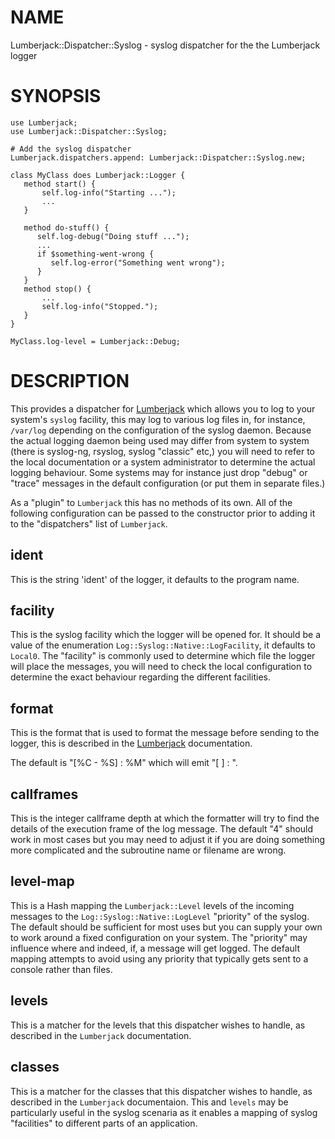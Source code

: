 NAME
====

Lumberjack::Dispatcher::Syslog - syslog dispatcher for the the Lumberjack logger

SYNOPSIS
========

    use Lumberjack;
    use Lumberjack::Dispatcher::Syslog;

    # Add the syslog dispatcher
    Lumberjack.dispatchers.append: Lumberjack::Dispatcher::Syslog.new;

    class MyClass does Lumberjack::Logger {
       method start() {
           self.log-info("Starting ...");
           ...
       }

       method do-stuff() {
          self.log-debug("Doing stuff ...");
          ...
          if $something-went-wrong {
             self.log-error("Something went wrong");
          }
       }
       method stop() {
           ...
           self.log-info("Stopped.");
       }
    }

    MyClass.log-level = Lumberjack::Debug;

DESCRIPTION
===========

This provides a dispatcher for [Lumberjack](https://github.com/jonathanstowe/Lumberjack) which allows you to log to your system's `syslog` facility, this may log to various log files in, for instance, `/var/log` depending on the configuration of the syslog daemon. Because the actual logging daemon being used may differ from system to system (there is syslog-ng, rsyslog, syslog "classic" etc,) you will need to refer to the local documentation or a system administrator to determine the actual logging behaviour. Some systems may for instance just drop "debug" or "trace" messages in the default configuration (or put them in separate files.)

As a "plugin" to `Lumberjack` this has no methods of its own. All of the following configuration can be passed to the constructor prior to adding it to the "dispatchers" list of `Lumberjack`.

ident
-----

This is the string 'ident' of the logger, it defaults to the program name.

facility
--------

This is the syslog facility which the logger will be opened for. It should be a value of the enumeration `Log::Syslog::Native::LogFacility`, it defaults to `Local0`. The "facility" is commonly used to determine which file the logger will place the messages, you will need to check the local configuration to determine the exact behaviour regarding the different facilities.

format
------

This is the format that is used to format the message before sending to the logger, this is described in the [Lumberjack](https://github.com/jonathanstowe/Lumberjack/blob/master/Documentation.md#sub-format-message) documentation.

The default is "[%C - %S] : %M" which will emit "[<class> <method>] : <message>".

callframes
----------

This is the integer callframe depth at which the formatter will try to find the details of the execution frame of the log message. The default "4" should work in most cases but you may need to adjust it if you are doing something more complicated and the subroutine name or filename are wrong.

level-map
---------

This is a Hash mapping the `Lumberjack::Level` levels of the incoming messages to the `Log::Syslog::Native::LogLevel` "priority" of the syslog. The default should be sufficient for most uses but you can supply your own to work around a fixed configuration on your system. The "priority" may influence where and indeed, if, a message will get logged. The default mapping attempts to avoid using any priority that typically gets sent to a console rather than files.

levels
------

This is a matcher for the levels that this dispatcher wishes to handle, as described in the `Lumberjack` documentation.

classes
-------

This is a matcher for the classes that this dispatcher wishes to handle, as described in the `Lumberjack` documentaion. This and `levels` may be particularly useful in the syslog scenaria as it enables a mapping of syslog "facilities" to different parts of an application.

